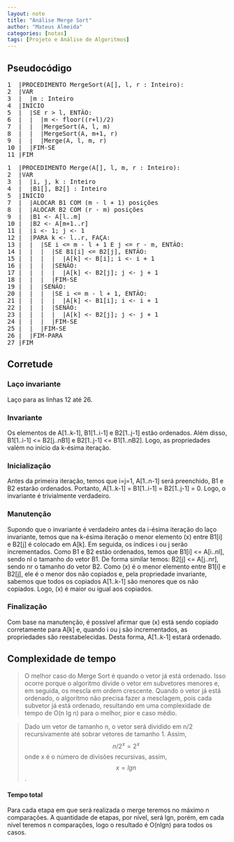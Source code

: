 ```yaml
---
layout: note
title: "Análise Merge Sort"
author: "Mateus Almeida"
categories: [notas]
tags: [Projeto e Análise de Algoritmos]
---
```


## Pseudocódigo

<pre class="responsive-latex">
1  |PROCEDIMENTO MergeSort(A[], l, r : Inteiro):
2  |VAR
3  |  |m : Inteiro
4  |INICIO
5  |  |SE r > l, ENTÃO:
6  |  |  |m <- floor((r+l)/2)
7  |  |  |MergeSort(A, l, m)
8  |  |  |MergeSort(A, m+1, r)
9  |  |  |Merge(A, l, m, r)
10 |  |FIM-SE
11 |FIM
</pre>

<pre class="responsive-latex">
1  |PROCEDIMENTO Merge(A[], l, m, r : Inteiro):
2  |VAR
3  |  |i, j, k : Inteiro
4  |  |B1[], B2[] : Inteiro
5  |INICIO
7  |  |ALOCAR B1 COM (m - l + 1) posições
8  |  |ALOCAR B2 COM (r - m) posições
9  |  |B1 <- A[l..m]
10 |  |B2 <- A[m+1..r]
11 |  |i <- 1; j <- 1
12 |  |PARA k <- l..r, FAÇA:
13 |  |  |SE i <= m - l + 1 E j <= r - m, ENTÃO:
14 |  |  |  |SE B1[i] <= B2[j], ENTÃO:
15 |  |  |  |  |A[k] <- B[i]; i <- i + 1
16 |  |  |  |SENÃO:
17 |  |  |  |  |A[k] <- B2[j]; j <- j + 1
18 |  |  |  |FIM-SE
19 |  |  |SENÃO:
20 |  |  |  |SE i <= m - l + 1, ENTÃO:
21 |  |  |  |  |A[k] <- B1[i]; i <- i + 1
22 |  |  |  |SENÃO:
23 |  |  |  |  |A[k] <- B2[j]; j <- j + 1
24 |  |  |  |FIM-SE
25 |  |  |FIM-SE
26 |  |FIM-PARA
27 |FIM
</pre>

## Corretude

### Laço invariante
Laço para as linhas 12 até 26.

### Invariante
Os elementos de A[1..k-1], B1[1..i-1] e B2[1..j-1] estão ordenados. Além disso, B1[1..i-1] <= B2[j..nB1] e B2[1..j-1] <= B1[1..nB2]. Logo, as propriedades valém no início da k-ésima iteração.

### Inicialização
Antes da primeira iteração, temos que i=j=1, A[1..n-1] será preenchido, B1 e B2 estarão ordenados. Portanto, A[1..k-1] = B1[1..i-1] = B2[1..j-1] = 0. Logo, o invariante é trivialmente verdadeiro.

### Manutenção
Supondo que o invariante é verdadeiro antes da i-ésima iteração do laço invariante, temos que na k-ésima iteração o menor elemento (x) entre B1[i] e B2[j] é colocado em A[k]. Em seguida, os índices i ou j serão incrementados. Como B1 e B2 estão ordenados, temos que B1[i] <= A[i..nl], sendo nl o tamanho do vetor B1. De forma similar temos: B2[j] <= A[j..nr], sendo nr o tamanho do vetor B2. Como (x) é o menor elemento entre B1[i] e B2[j], ele é o menor dos não copiados e, pela propriedade invariante, sabemos que todos os copiados A[1..k-1] são menores que os não copiados. Logo, (x) é maior ou igual aos copiados.

### Finalização
Com base na manutenção, é possível afirmar que (x) está sendo copiado corretamente para A[k] e, quando i ou j são incrementados, as propriedades são reestabelecidas. Desta forma, A[1..k-1] estará ordenado.

## Complexidade de tempo
>O melhor caso do Merge Sort é quando o vetor já está ordenado. Isso ocorre porque o algoritmo divide o vetor em subvetores menores e, em seguida, os mescla em ordem crescente. Quando o vetor já está ordenado, o algoritmo não precisa fazer a mesclagem, pois cada subvetor já está ordenado, resultando em uma complexidade de tempo de O(n lg n) para o melhor, pior e caso médio.

>Dado um vetor de tamanho n, o vetor será dividido em n/2 recursivamente até sobrar vetores de tamanho 1. Assim, $$n/2^{x} = 2^{x}$$ onde x é o número de divisões recursivas, assim, $$x=lgn$$.

#### Tempo total

Para cada etapa em que será realizada o merge teremos no máximo n comparações. A quantidade de etapas, por nível, será lgn, porém, em cada nível teremos n comparações, logo o resultado é O(nlgn) para todos os casos.